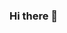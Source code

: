 ### Hi there 👋

<!--
**BearKS/BearKS** is a ✨ _special_ ✨ repository because its `README.md` (this file) appears on your GitHub profile.

Everyday, I want to sleep
Here are some ideas to get you started:


![Github](https://user-images.githubusercontent.com/56060226/101707637-34dc9280-3abe-11eb-99b6-d6cbffa7e114.png)

🌱 I’m currently learning Computer Engineering at School of Engineering,KMITL
